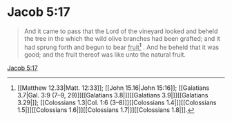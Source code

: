 # Jacob 5:17

> And it came to pass that the Lord of the vineyard looked and beheld the tree in the which the wild olive branches had been grafted; and it had sprung forth and begun to bear <u>fruit</u>[^a] . And he beheld that it was good; and the fruit thereof was like unto the natural fruit.

[Jacob 5:17](https://www.churchofjesuschrist.org/study/scriptures/bofm/jacob/5?lang=eng&id=p17#p17)


[^a]: [[Matthew 12.33|Matt. 12:33]]; [[John 15.16|John 15:16]]; [[Galatians 3.7|Gal. 3:9 (7–9, 29)]][[Galatians 3.8|]][[Galatians 3.9|]][[Galatians 3.29|]]; [[Colossians 1.3|Col. 1:6 (3–8)]][[Colossians 1.4|]][[Colossians 1.5|]][[Colossians 1.6|]][[Colossians 1.7|]][[Colossians 1.8|]].  
